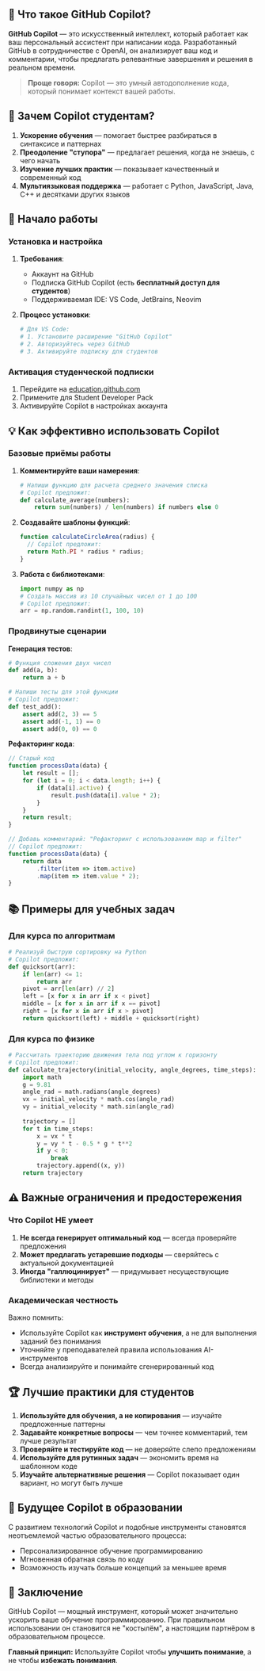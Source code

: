 ## 🤖 Что такое GitHub Copilot?

**GitHub Copilot** — это искусственный интеллект, который работает как ваш персональный ассистент при написании кода. Разработанный GitHub в сотрудничестве с OpenAI, он анализирует ваш код и комментарии, чтобы предлагать релевантные завершения и решения в реальном времени.

> **Проще говоря:** Copilot — это умный автодополнение кода, который понимает контекст вашей работы.

## 🎯 Зачем Copilot студентам?

1. **Ускорение обучения** — помогает быстрее разбираться в синтаксисе и паттернах
2. **Преодоление "ступора"** — предлагает решения, когда не знаешь, с чего начать
3. **Изучение лучших практик** — показывает качественный и современный код
4. **Мультиязыковая поддержка** — работает с Python, JavaScript, Java, C++ и десятками других языков

## 🚀 Начало работы

### Установка и настройка

1. **Требования**:
   - Аккаунт на GitHub
   - Подписка GitHub Copilot (есть **бесплатный доступ для студентов**)
   - Поддерживаемая IDE: VS Code, JetBrains, Neovim

2. **Процесс установки**:
   ```bash
   # Для VS Code:
   # 1. Установите расширение "GitHub Copilot"
   # 2. Авторизуйтесь через GitHub
   # 3. Активируйте подписку для студентов
   ```

### Активация студенческой подписки

1. Перейдите на [education.github.com](https://education.github.com/)
2. Примените для Student Developer Pack
3. Активируйте Copilot в настройках аккаунта

## 💡 Как эффективно использовать Copilot

### Базовые приёмы работы

1. **Комментируйте ваши намерения**:
   ```python
   # Напиши функцию для расчета среднего значения списка
   # Copilot предложит:
   def calculate_average(numbers):
       return sum(numbers) / len(numbers) if numbers else 0
   ```

2. **Создавайте шаблоны функций**:
   ```javascript
   function calculateCircleArea(radius) {
     // Copilot предложит:
     return Math.PI * radius * radius;
   }
   ```

3. **Работа с библиотеками**:
   ```python
   import numpy as np
   # Создать массив из 10 случайных чисел от 1 до 100
   # Copilot предложит:
   arr = np.random.randint(1, 100, 10)
   ```

### Продвинутые сценарии

**Генерация тестов**:
```python
# Функция сложения двух чисел
def add(a, b):
    return a + b

# Напиши тесты для этой функции
# Copilot предложит:
def test_add():
    assert add(2, 3) == 5
    assert add(-1, 1) == 0
    assert add(0, 0) == 0
```

**Рефакторинг кода**:
```javascript
// Старый код
function processData(data) {
    let result = [];
    for (let i = 0; i < data.length; i++) {
        if (data[i].active) {
            result.push(data[i].value * 2);
        }
    }
    return result;
}

// Добавь комментарий: "Рефакторинг с использованием map и filter"
// Copilot предложит:
function processData(data) {
    return data
        .filter(item => item.active)
        .map(item => item.value * 2);
}
```

## 📚 Примеры для учебных задач

### Для курса по алгоритмам
```python
# Реализуй быструю сортировку на Python
# Copilot предложит:
def quicksort(arr):
    if len(arr) <= 1:
        return arr
    pivot = arr[len(arr) // 2]
    left = [x for x in arr if x < pivot]
    middle = [x for x in arr if x == pivot]
    right = [x for x in arr if x > pivot]
    return quicksort(left) + middle + quicksort(right)
```

### Для курса по физике
```python
# Рассчитать траекторию движения тела под углом к горизонту
# Copilot предложит:
def calculate_trajectory(initial_velocity, angle_degrees, time_steps):
    import math
    g = 9.81
    angle_rad = math.radians(angle_degrees)
    vx = initial_velocity * math.cos(angle_rad)
    vy = initial_velocity * math.sin(angle_rad)
    
    trajectory = []
    for t in time_steps:
        x = vx * t
        y = vy * t - 0.5 * g * t**2
        if y < 0:
            break
        trajectory.append((x, y))
    return trajectory
```

## ⚠️ Важные ограничения и предостережения

### Что Copilot НЕ умеет
1. **Не всегда генерирует оптимальный код** — всегда проверяйте предложения
2. **Может предлагать устаревшие подходы** — сверяйтесь с актуальной документацией
3. **Иногда "галлюцинирует"** — придумывает несуществующие библиотеки и методы

### Академическая честность
Важно помнить:
- Используйте Copilot как **инструмент обучения**, а не для выполнения заданий без понимания
- Уточняйте у преподавателей правила использования AI-инструментов
- Всегда анализируйте и понимайте сгенерированный код

## 🏆 Лучшие практики для студентов

1. **Используйте для обучения, а не копирования** — изучайте предложенные паттерны
2. **Задавайте конкретные вопросы** — чем точнее комментарий, тем лучше результат
3. **Проверяйте и тестируйте код** — не доверяйте слепо предложениям
4. **Используйте для рутинных задач** — экономить время на шаблонном коде
5. **Изучайте альтернативные решения** — Copilot показывает один вариант, но могут быть лучше

## 🔮 Будущее Copilot в образовании

С развитием технологий Copilot и подобные инструменты становятся неотъемлемой частью образовательного процесса:
- Персонализированное обучение программированию
- Мгновенная обратная связь по коду
- Возможность изучать больше концепций за меньшее время

## 📝 Заключение

GitHub Copilot — мощный инструмент, который может значительно ускорить ваше обучение программированию. При правильном использовании он становится не "костылём", а настоящим партнёром в образовательном процессе.

**Главный принцип:** Используйте Copilot чтобы **улучшить понимание**, а не чтобы **избежать понимания**.
